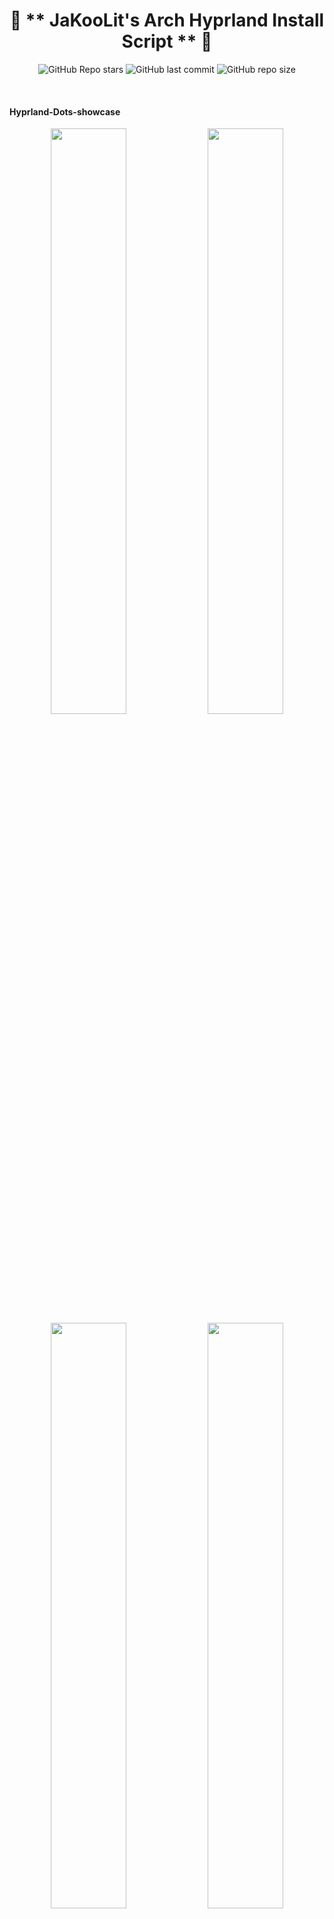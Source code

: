 <div align="center">

# 💌 ** JaKooLit's Arch Hyprland Install Script ** 💌

![GitHub Repo stars](https://img.shields.io/github/stars/JaKooLit/Arch-Hyprland?style=for-the-badge&color=cba6f7) ![GitHub last commit](https://img.shields.io/github/last-commit/JaKooLit/Arch-Hyprland?style=for-the-badge&color=b4befe) ![GitHub repo size](https://img.shields.io/github/repo-size/JaKooLit/Arch-Hyprland?style=for-the-badge&color=cba6f7)


<br/>
</div>

#### Hyprland-Dots-showcase 
<p align="center">
    <img align="center" width="49%" src="https://raw.githubusercontent.com/JaKooLit/screenshots/main/Hyprland-ScreenShots/Arch-v2/Arch-Default-Layout.png" /> <img align="center" width="49%" src="https://raw.githubusercontent.com/JaKooLit/screenshots/main/Hyprland-Dots-Showcase/dark-theme.png" />   
   <img align="center" width="49%" src="https://raw.githubusercontent.com/JaKooLit/screenshots/main/Hyprland-Dots-Showcase/Light-theme.png" /> <img align="center" width="49%" src="https://raw.githubusercontent.com/JaKooLit/screenshots/main/Hyprland-ScreenShots/Arch-v2/Another-Screenshot.png"" /> 
</p>

<p align="center">
    <img align="center" width="49%" src="https://raw.githubusercontent.com/JaKooLit/screenshots/main/Hyprland-Dots-Showcase/default-waybar.png" /> <img align="center" width="49%" src="https://raw.githubusercontent.com/JaKooLit/screenshots/main/Hyprland-Dots-Showcase/rofi.png" />   
   <img align="center" width="49%" src="https://raw.githubusercontent.com/JaKooLit/screenshots/main/Hyprland-Dots-Showcase/wlogout-dark.png" /> <img align="center" width="49%" src="https://raw.githubusercontent.com/JaKooLit/screenshots/main/Hyprland-Dots-Showcase/showcase2.png"" /> 
   <img align="center" width="49%" src="https://raw.githubusercontent.com/JaKooLit/screenshots/main/Hyprland-Dots-Showcase/waybar-layout.png" /> <img align="center" width="49%" src="https://raw.githubusercontent.com/JaKooLit/screenshots/main/Hyprland-Dots-Showcase/waybar-style.png"" /> 
</p>


### 📷 More Screenshots on v2 [`Link`](https://github.com/JaKooLit/screenshots/tree/main/Hyprland-Dots-Showcase) and [`Previous-Screenshots`](https://github.com/JaKooLit/screenshots/tree/main/Hyprland-ScreenShots/Arch-v2) and 


### ✨ A video walk through my dotfiles[`Link`](https://youtu.be/fO-RBHvVEcc?si=ijqxxnq_DLiyO8xb)
### ✨ A video walk on My Hyprland-Dots v2[`Link`](https://youtu.be/yaVurRoXc-s?si=iDnBC5S3thPBX3ZE)

### 📽️ youtube video showcase: [`Link`](https://youtu.be/W2UFwkgdwNo)


## 🪧🪧🪧 ANNOUNCEMENT 🪧🪧🪧
- This Repo does not contain Hyprland Dots or configs! Dotfiles can be checked here [`Hyprland-Dots`](https://github.com/JaKooLit/Hyprland-Dots) . During installation, if you opt to copy installation, it will be downloaded from that centralized repo.
- Hyprland-Dots use are constantly evolving / improving. you can check CHANGELOGS here [`Hyprland-Dots-Changelogs`](https://github.com/JaKooLit/Hyprland-Dots/wiki/7.-CHANGELOGS) 
- Since the Hyprland-Dots are evolving, some of the screenshots maybe old

> [❗!IMPORTANT]
> install a backup tool like `snapper` or `timeshift`. and Backup your system before installing hyprland using this script. This script does NOT include uninstallation of packages

### 🆕  Prerequisites
- This install script is intended for atleast Server type / Minimal Arch Linux installed.

### 🔘 Pipewire and Pipewire audio
- This script will install pipewire and will also disable or will uninstall pulseaudio. If you dont want it, you can simply just delete pipewire.sh in install-scripts folder before installing. 

### ✨ Costumize the packages to be installed
- inside the install-scripts folder, you can edit 00-hypr-pkgs.sh. Care though as the Hyprland Dots may not work properly!
- default GTK theme if agreed to be installed is Tokyo night GTK themes (dark and light) + Tokyo night SE icons

### 💫 SDDM and GTK Themes offered
- If you opted to install SDDM theme, here's the [`LINK`](https://github.com/JaKooLit/simple-sddm)
- If you opted to install GTK Themes, Icons and Cursor offered are Tokyo Nights. [`LINK`](https://github.com/JaKooLit/GTK-themes-icons) & Bibata Cursor Modern Ice 

### 👀 NVidia GPU Owners.
- By default, nvidia-dkms will be installed. and only supports GTX 900 and newer. If required to install older driver, edit the nvidia.sh in scripts-folder

### ✨ to run
> clone this repo by using git. Change directory, make executable and run the script
```bash
git clone https://github.com/JaKooLit/Arch-Hyprland.git
cd Arch-Hyprland
chmod +x install.sh
./install.sh
```

<p align="center">
    <img align="center" width="100%" src="https://raw.githubusercontent.com/JaKooLit/Arch-Hyprland/main/Arch-Installer.png" />

### ✨ for ZSH and OH-MY-ZSH installation
> installer should auto change your default shell to zsh. However, if it does not, do this
```bash
chsh -s $(which zsh)
zsh
source ~/.zshrc
```
- reboot or logout
- by default agnoster theme is installed. You can find more themes from this [`OH-MY-ZSH-THEMES`](https://github.com/ohmyzsh/ohmyzsh/wiki/Themes)
- to change the theme, edit ~/.zshrc . Look for ZSH_THEME="desired theme"

### ✨ TO DO once installation done and dotfiles copied
- ~~if you opted to install gtk themes, to apply the theme and icon, press the dark/light button (beside the padlock). To apply Bibata modern ice cursor, launch nwg-look (GTK Settings) through rofi.~~ Hyprland-Dots v2.1.18, initial boot file will attempt to apply GTK themes,cursor, and icons. You can tweak more using nwg-look (GTK-Settings) utility

- SUPER H for HINT or click on the waybar HINT! Button 
- Head over to [FAQ](https://github.com/JaKooLit/Hyprland-Dots/wiki/4.-FAQ) and [TIPS](https://github.com/JaKooLit/Hyprland-Dots/wiki/5.-TIPS)

### 🏴‍☠️🏴‍☠️🏴‍☠️ Got a questions regarding the Hyprland Dots?
- Head over to wiki Link [`WIKI`](https://github.com/JaKooLit/Hyprland-Dots/wiki)

### 🛣️ Roadmap:
- ~~[ ] Install zsh and oh-my-zsh without necessary steps above~~ DONE 
- [ ] possibly adding gruvbox themes, cursors, icons

### ⚠️ some known issues
- reports from members of my discord, states that some users of nvidia are getting stuck on sddm login. credit  to @Kenni Fix stated was 
```  
 while in sddm press ctrl+alt+F2 or F3
log into your account
`lspci -nn`, find the id of your nvidia card
`ls /dev/dri/by-path` find the matching id
`ls -l /dev/dri/by-path` to check where the symlink points to 
)
7. add "env = WLR_DRM_DEVICES,/dev/dri/cardX" to the ENVvariables config (.config/hypr/configs/ENVariables.conf)  ; X being where the symlink of the gpu points to
```
- more info from the hyprland wiki [`Hyprland Wiki Link`](https://wiki.hyprland.org/FAQ/#my-external-monitor-is-blank--doesnt-render--receives-no-signal-laptop)

### 📒 Final Notes
- join my discord channel [`Discord`](https://discord.gg/V2SJ92vbEN)
- Feel free to copy, re-distribute, and use this script however you want. Would appreciate if you give me some loves by crediting my work :)

### 👍👍👍 Thanks and Credits!
- [`Hyprland`](https://hyprland.org/) Of course to Hyprland and @vaxerski for this awesome Dynamic Tiling Manager.
- shout out to CooSee from Gentoo forums for the nice rainbow borders

## 💖 Support
- a Star on my Github repos would be nice 🌟

- Subscribe to my Youtube Channel [YouTube](https://www.youtube.com/@Ja.KooLit) 

- You can also buy me Coffee Through ko-fi.com 🤩

<a href='https://ko-fi.com/jakoolit' target='_blank'><img height='35' style='border:0px;height:46px;' src='https://az743702.vo.msecnd.net/cdn/kofi3.png?v=0' border='0' alt='Buy Me a Coffee at ko-fi.com' />